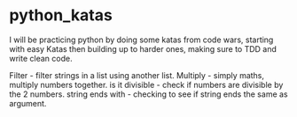 # python_katas

I will be practicing python by doing some katas from code wars, starting with easy Katas then building up to harder ones, making sure to TDD and write clean code.

Filter - filter strings in a list using another list.
Multiply - simply maths, multiply numbers together.
is it divisible - check if numbers are divisible by the 2 numbers.
string ends with - checking to see if string ends the same as argument.
